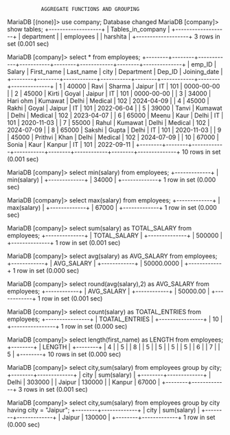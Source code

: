                AGGREGATE FUNCTIONS AND GROUPING


MariaDB [(none)]> use company;
Database changed
MariaDB [company]> show tables;
+-------------------+
| Tables_in_company |
+-------------------+
| department        |
| employees         |
| harshita          |
+-------------------+
3 rows in set (0.001 sec)

MariaDB [company]> select * from employees;
+--------+--------+------------+-----------+--------+------------+--------+--------------+
| emp_ID | Salary | First_name | Last_name | city   | Department | Dep_ID | Joining_date |
+--------+--------+------------+-----------+--------+------------+--------+--------------+
|      1 |  40000 | Ravi       | Sharma    | Jaipur | IT         |    101 | 0000-00-00   |
|      2 |  45000 | Kirti      | Goyal     | Jaipur | IT         |    101 | 0000-00-00   |
|      3 |  34000 | Hari ohm   | Kumawat   | Delhi  | Medical    |    102 | 2024-04-09   |
|      4 |  45000 | Rakhi      | Goyal     | Jaipur | IT         |    101 | 2022-06-04   |
|      5 |  39000 | Tanvi      | Kumawat   | Delhi  | Medical    |    102 | 2023-04-07   |
|      6 |  65000 | Meenu      | Kaur      | Delhi  | IT         |    101 | 2020-11-03   |
|      7 |  55000 | Rahul      | Kumawat   | Delhi  | Medical    |    102 | 2024-07-09   |
|      8 |  65000 | Sakshi     | Gupta     | Delhi  | IT         |    101 | 2020-11-03   |
|      9 |  45000 | Prithvi    | Khan      | Delhi  | Medical    |    102 | 2024-07-09   |
|     10 |  67000 | Sonia      | Kaur      | Kanpur | IT         |    101 | 2022-09-11   |
+--------+--------+------------+-----------+--------+------------+--------+--------------+
10 rows in set (0.001 sec)

MariaDB [company]> select min(salary) from employees;
+-------------+
| min(salary) |
+-------------+
|       34000 |
+-------------+
1 row in set (0.000 sec)

MariaDB [company]> select max(salary) from employees;
+-------------+
| max(salary) |
+-------------+
|       67000 |
+-------------+
1 row in set (0.000 sec)

MariaDB [company]> select sum(salary) as TOTAL_SALARY from employees;
+--------------+
| TOTAL_SALARY |
+--------------+
|       500000 |
+--------------+
1 row in set (0.001 sec)

MariaDB [company]> select avg(salary) as AVG_SALARY from employees;
+------------+
| AVG_SALARY |
+------------+
| 50000.0000 |
+------------+
1 row in set (0.000 sec)

MariaDB [company]> select round(avg(salary),2) as AVG_SALARY from employees;
+------------+
| AVG_SALARY |
+------------+
|   50000.00 |
+------------+
1 row in set (0.001 sec)

MariaDB [company]> select count(salary) as TOATAL_ENTRIES from employees;
+----------------+
| TOATAL_ENTRIES |
+----------------+
|             10 |
+----------------+
1 row in set (0.000 sec)

MariaDB [company]> select length(first_name) as LENGTH from employees;
+--------+
| LENGTH |
+--------+
|      4 |
|      5 |
|      8 |
|      5 |
|      5 |
|      5 |
|      5 |
|      6 |
|      7 |
|      5 |
+--------+
10 rows in set (0.000 sec)

MariaDB [company]> select city,sum(salary) from employees group by city;
+--------+-------------+
| city   | sum(salary) |
+--------+-------------+
| Delhi  |      303000 |
| Jaipur |      130000 |
| Kanpur |       67000 |
+--------+-------------+
3 rows in set (0.001 sec)

MariaDB [company]> select city,sum(salary) from employees group by city having city = "Jaipur";
+--------+-------------+
| city   | sum(salary) |
+--------+-------------+
| Jaipur |      130000 |
+--------+-------------+
1 row in set (0.000 sec)
